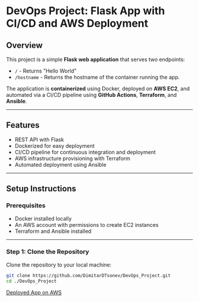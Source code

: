 # DevOps Project: Flask App with CI/CD and AWS Deployment

## Overview
This project is a simple **Flask web application** that serves two endpoints:
- `/` - Returns "Hello World"
- `/hostname` - Returns the hostname of the container running the app.

The application is **containerized** using Docker, deployed on **AWS EC2**, and automated via a CI/CD pipeline using **GitHub Actions**, **Terraform**, and **Ansible**.

---

## Features
- REST API with Flask
- Dockerized for easy deployment
- CI/CD pipeline for continuous integration and deployment
- AWS infrastructure provisioning with Terraform
- Automated deployment using Ansible

---

## Setup Instructions

### Prerequisites
- Docker installed locally
- An AWS account with permissions to create EC2 instances
- Terraform and Ansible installed

---

### Step 1: Clone the Repository
Clone the repository to your local machine:
```bash
git clone https://github.com/DimitarDTsonev/DevOps_Project.git
cd ./DevOps_Project
```

[Deployed App on AWS](http://13.58.145.213)
